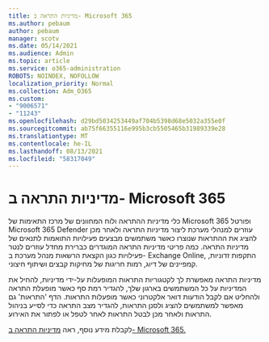 ```yaml
---
title: מדיניות התראה ב- Microsoft 365
ms.author: pebaum
author: pebaum
manager: scotv
ms.date: 05/14/2021
ms.audience: Admin
ms.topic: article
ms.service: o365-administration
ROBOTS: NOINDEX, NOFOLLOW
localization_priority: Normal
ms.collection: Adm_O365
ms.custom:
- "9006571"
- "11243"
ms.openlocfilehash: d29bd5034253449af704b5398d68e5032a355e0f
ms.sourcegitcommit: ab75f66355116e995b3cb5505465b31989339e28
ms.translationtype: MT
ms.contentlocale: he-IL
ms.lasthandoff: 08/13/2021
ms.locfileid: "58317049"
---
```

# <a name="alert-policies-in-microsoft-365"></a>מדיניות התראה ב- Microsoft 365

כלי מדיניות ההתראה ולוח המחוונים של מרכז התאימות של Microsoft 365 ופורטל Microsoft 365 Defender עוזרים למנהלי מערכת ליצור מדיניות התראה ולאחר מכן להציג את ההתראות שנוצרו כאשר משתמשים מבצעים פעילויות התואמות לתנאים של מדיניות התראה. כמה פריטי מדיניות התראה המוגדרים כברירת מחדל עוזרים לנטר פעילויות כגון הקצאת הרשאות מנהל מערכת ב- Exchange Online, התקפות זדוניות, קמפיינים של דיוג, רמות חריגות של מחיקות קבצים ושיתוף חיצוני.

מדיניות התראה מאפשרת לך לקטגוריות התראות המופעלות על-ידי מדיניות, להחיל את המדיניות על כל המשתמשים בארגון שלך, להגדיר רמת סף כאשר מופעלת התראה ולהחליט אם לקבל הודעות דואר אלקטרוני כאשר מופעלות התראות. הדף  'התראות' גם מאפשר למשתמשים להציג ולסנן התראות, להגדיר מצב התראה כדי לסייע בניהול התראות ולאחר מכן לבטל התראות לאחר לטפל או לפתור את האירוע.

לקבלת מידע נוסף, ראה [מדיניות התראה ב- Microsoft 365.](https://docs.microsoft.com/microsoft-365/compliance/alert-policies)
